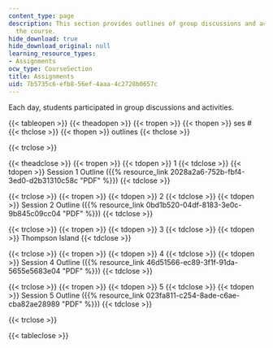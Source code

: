 ```yaml
---
content_type: page
description: This section provides outlines of group discussions and activities of
  the course.
hide_download: true
hide_download_original: null
learning_resource_types:
- Assignments
ocw_type: CourseSection
title: Assignments
uid: 7b5735c6-efb8-56ef-4aaa-4c2728b0657c
---
```


Each day, students participated in group discussions and activities.

{{< tableopen >}}
{{< theadopen >}}
{{< tropen >}}
{{< thopen >}}
ses #
{{< thclose >}}
{{< thopen >}}
outlines
{{< thclose >}}

{{< trclose >}}

{{< theadclose >}}
{{< tropen >}}
{{< tdopen >}}
1
{{< tdclose >}}
{{< tdopen >}}
Session 1 Outline ({{% resource_link 2028a2a6-752b-fbf4-3ed0-d2b31310c58c "PDF" %}})
{{< tdclose >}}

{{< trclose >}}
{{< tropen >}}
{{< tdopen >}}
2
{{< tdclose >}}
{{< tdopen >}}
Session 2 Outline ({{% resource_link 0bd1b520-04df-8183-3e0c-9b845c09cc04 "PDF" %}})
{{< tdclose >}}

{{< trclose >}}
{{< tropen >}}
{{< tdopen >}}
3
{{< tdclose >}}
{{< tdopen >}}
Thompson Island
{{< tdclose >}}

{{< trclose >}}
{{< tropen >}}
{{< tdopen >}}
4
{{< tdclose >}}
{{< tdopen >}}
Session 4 Outline ({{% resource_link 46d51566-ec89-3f1f-91da-5655e5683e04 "PDF" %}})
{{< tdclose >}}

{{< trclose >}}
{{< tropen >}}
{{< tdopen >}}
5
{{< tdclose >}}
{{< tdopen >}}
Session 5 Outline ({{% resource_link 023fa811-c254-8ade-c6ae-cba82ae28989 "PDF" %}})
{{< tdclose >}}

{{< trclose >}}

{{< tableclose >}}